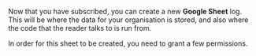 Now that you have subscribed, you can create a new __Google Sheet__ log. This will be where the data for your organisation is stored, and also where the code that the reader talks to is run from.

In order for this sheet to be created, you need to grant a few permissions.